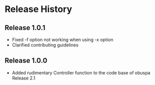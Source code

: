 # Release History
## Release 1.0.1
  * Fixed -f option not working when using -x option
  * Clarified contributing guidelines

## Release 1.0.0
  * Added rudimentary Controller function to the code base of obuspa Release 2.1

